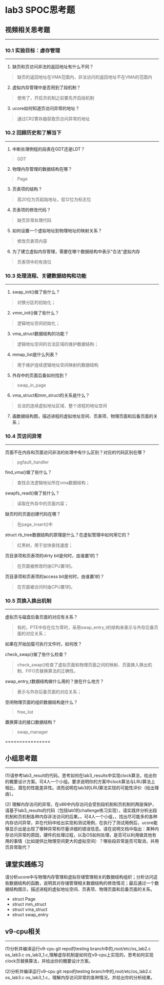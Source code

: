 # lab3 SPOC思考题

## 视频相关思考题

------

### 10.1 实验目标：虚存管理

------

1. 缺页和页访问非法的返回地址有什么不同？

> 缺页的返回地址在VMA范围内，非法访问的返回地址不在VMA的范围内

2. 虚拟内存管理中是否用到了段机制？

> 使用了，开启页机制之前要先开启段机制

3. ucore如何知道页访问异常的地址？

> 通过CR2寄存器获取页访问异常的地址

### 10.2 回顾历史和了解当下

------

1. 中断处理例程的段表在GDT还是LDT？

> GDT

2. 物理内存管理的数据结构在哪？

> Page

3. 页表项的结构？

> 高20位为页起始地址，低12位为标志位

4. 页表项的修改代码？

> 缺页异常处理代码

5. 如何设置一个虚拟地址到物理地址的映射关系？

> 修改页表项内容

6. 为了建立虚拟内存管理，需要在哪个数据结构中表示“合法”虚拟内存

> 页表项中的有效位

### 10.3 处理流程、关键数据结构和功能

------

1. swap_init()做了些什么？

> 对换分区的初始化；

2. vmm_init()做了些什么？

> 逻辑地址空间初始化；

3. vma_struct数据结构的功能？

> 逻辑地址空间的合法区域的维护数据结构；

4. mmap_list是什么列表？

> 用于维护连续逻辑地址空间映射的数据结构

5. 外存中的页面后备如何找到？

> swap_in_page

6. vma_struct和mm_struct的关系是什么？

> 合法的连续虚拟地址区域、整个进程的地址空间

7. 画数据结构图，描述进程的虚拟地址空间、页表项、物理页面和后备页面的关系；

### 10.4 页访问异常

------

页面不在内存和页面访问非法的处理中有什么区别？对应的代码区别在哪？   

> pgfault_handler

find_vma()做了些什么？

> 查找合法逻辑地址所在vma数据结构；

swapfs_read()做了些什么？

> 读取在外存中的页面内容；

缺页时的页面创建代码在哪？

> 在page_insert()中

struct rb_tree数据结构的原理是什么？在虚拟管理中如何用它的？

> 红黑树，用于加快查找速度；

页目录项和页表项的dirty bit是何时，由谁置1的？

> 在页面被修改时由CPU置1的。

页目录项和页表项的access bit是何时，由谁置1的？

> 在页面被访问时由CPU置1的。

### 10.5 页换入换出机制

------

虚拟页与磁盘后备页面的对应有关系？

> 有的，PTE中存在位为零时，采用swap_entry_t的结构来表示与外存后备页面的对应关系；

如果在开始加载可执行文件时，如何改？

check_swap()做了些什么检查？

> check_swap()检查了虚拟页面和物理页面之间的映射、页面换入换出机制、FIFO页替换算法的正确性。

swap_entry_t数据结构做什么用的？放在什么地方？

> 表示与外存后备页面的对应关系；

空闲物理页面的组织数据结构是什么？

> free_list 

置换算法的接口数据结构？

> swap_manager

================

## 小组思考题

------

(1)请参考lab3_result的代码，思考如何在lab3_results中实现clock算法，给出你的概要设计方案。可4人一个小组。要求说明你的方案中clock算法与LRU算法上相比，潜在的性能差异性。进而说明在lab3的LRU算法实现的可能性评价（给出理由）。

(2) 理解内存访问的异常。在x86中内存访问会受到段机制和页机制的两层保护，请基于lab3_results的代码（包括lab1的challenge练习实现），请实践并分析出段机制和页机制各种内存非法访问的后果。，可4人一个小组，，找出尽可能多的各种内存访问异常，并在代码中给出实现和测试用例，在执行了测试用例后，ucore能够显示出是出现了哪种异常和尽量详细的错误信息。请在说明文档中指出：某种内存访问异常的原因，硬件的处理过程，以及OS如何处理，是否可以利用做其他有用的事情（比如提供比物理空间更大的虚拟空间）？哪些段异常是否可取消，并用页异常取代？

## 课堂实践练习

请分析ucore中与物理内存管理和虚拟存储管理相关的数据结构组织；分析访问这些数据结构的函数，说明其对存储管理相关数据结构的修改情况；最后通过一个数据结构图示，描述进程的虚拟地址空间、页表项、物理页面和后备页面的关系。

- struct Page
- struct mm_struct
- struct vma_struct
- struct swap_entry

## v9-cpu相关

------

(1)分析并编译运行v9-cpu git repo的testing branch中的,root/etc/os_lab2.c os_lab3.c os_lab3_1.c,理解虚存机制是如何在v9-cpu上实现的，思考如何实现clock页替换算法，并给出你的概要设计方案。

(2)分析并编译运行v9-cpu git repo的testing branch中的,root/etc/os_lab2.c os_lab3.c os_lab3_1.c，理解内存访问异常的各种情况，并给出你的分析结果。